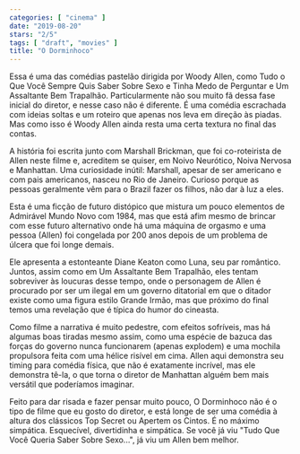 ```yaml
---
categories: [ "cinema" ]
date: "2019-08-20"
stars: "2/5"
tags: [ "draft", "movies" ]
title: "O Dorminhoco"
---
```

Essa é uma das comédias pastelão dirigida por Woody Allen, como Tudo o Que Você Sempre Quis Saber Sobre Sexo e Tinha Medo de Perguntar e Um Assaltante Bem Trapalhão. Particularmente não sou muito fã dessa fase inicial do diretor, e nesse caso não é diferente. É uma comédia escrachada com ideias soltas e um roteiro que apenas nos leva em direção às piadas. Mas como isso é Woody Allen ainda resta uma certa textura no final das contas.

A história foi escrita junto com Marshall Brickman, que foi co-roteirista de Allen neste filme e, acreditem se quiser, em Noivo Neurótico, Noiva Nervosa e Manhattan. Uma curiosidade inútil: Marshall, apesar de ser americano e com pais americanos, nasceu no Rio de Janeiro. Curioso porque as pessoas geralmente vêm para o Brazil fazer os filhos, não dar à luz a eles.

Esta é uma ficção de futuro distópico que mistura um pouco elementos de Admirável Mundo Novo com 1984, mas que está afim mesmo de brincar com esse futuro alternativo onde há uma máquina de orgasmo e uma pessoa (Allen) foi congelada por 200 anos depois de um problema de úlcera que foi longe demais.

Ele apresenta a estonteante Diane Keaton como Luna, seu par romântico. Juntos, assim como em Um Assaltante Bem Trapalhão, eles tentam sobreviver às loucuras desse tempo, onde o personagem de Allen é procurado por ser um ilegal em um governo ditatorial em que o ditador existe como uma figura estilo Grande Irmão, mas que próximo do final temos uma revelação que é típica do humor do cineasta.

Como filme a narrativa é muito pedestre, com efeitos sofríveis, mas há algumas boas tiradas mesmo assim, como uma espécie de bazuca das forças do governo nunca funcionarem (apenas explodem) e uma mochila propulsora feita com uma hélice risível em cima. Allen aqui demonstra seu timing para comédia física, que não é exatamente incrível, mas ele demonstra tê-la, o que torna o diretor de Manhattan alguém bem mais versátil que poderíamos imaginar.

Feito para dar risada e fazer pensar muito pouco, O Dorminhoco não é o tipo de filme que eu gosto do diretor, e está longe de ser uma comédia à altura dos clássicos Top Secret ou Apertem os Cintos. É no máximo simpática. Esquecível, divertidinha e simpática. Se você já viu "Tudo Que Você Queria Saber Sobre Sexo...", já viu um Allen bem melhor.
